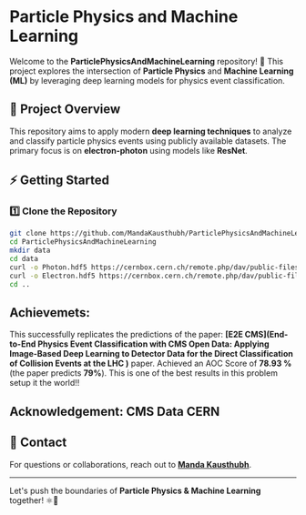 # Particle Physics and Machine Learning

Welcome to the **ParticlePhysicsAndMachineLearning** repository! 🚀 This project explores the intersection of **Particle Physics** and **Machine Learning (ML)** by leveraging deep learning models for physics event classification.

## 🔬 Project Overview
This repository aims to apply modern **deep learning techniques** to analyze and classify particle physics events using publicly available datasets. The primary focus is on **electron-photon** using models like **ResNet**.

## ⚡ Getting Started

### 1️⃣ Clone the Repository
```sh
git clone https://github.com/MandaKausthubh/ParticlePhysicsAndMachineLearning.git
cd ParticlePhysicsAndMachineLearning
mkdir data
cd data
curl -o Photon.hdf5 https://cernbox.cern.ch/remote.php/dav/public-files/AtBT8y4MiQYFcgc/SinglePhotonPt50_IMGCROPS_n249k_RHv1.hdf5
curl -o Electron.hdf5 https://cernbox.cern.ch/remote.php/dav/public-files/FbXw3V4XNyYB3oA/SingleElectronPt50_IMGCROPS_n249k_RHv1.hdf5
cd ..
```

## Achievemets:

This successfully replicates the predictions of the paper: **[E2E CMS](End-to-End Physics Event Classification with CMS Open Data: Applying Image-Based Deep Learning to Detector Data for the Direct Classification of Collision Events at the LHC
)** paper. Achieved an AOC Score of **78.93 %** (the paper predicts **79%**). This is one of the best results in this problem setup it the world!!

## Acknowledgement: CMS Data CERN

## 📩 Contact
For questions or collaborations, reach out to **[Manda Kausthubh](https://github.com/MandaKausthubh)**.

---
Let's push the boundaries of **Particle Physics & Machine Learning** together! ⚛️🤖


